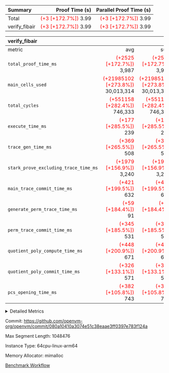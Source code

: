 | Summary | Proof Time (s) | Parallel Proof Time (s) |
|:---|---:|---:|
| Total | <span style='color: red'>(+3 [+172.7%])</span> 3.99 | <span style='color: red'>(+3 [+172.7%])</span> 3.99 |
| verify_fibair | <span style='color: red'>(+3 [+172.7%])</span> 3.99 | <span style='color: red'>(+3 [+172.7%])</span> 3.99 |


| verify_fibair |||||
|:---|---:|---:|---:|---:|
|metric|avg|sum|max|min|
| `total_proof_time_ms ` | <span style='color: red'>(+2525 [+172.7%])</span> 3,987 | <span style='color: red'>(+2525 [+172.7%])</span> 3,987 | <span style='color: red'>(+2525 [+172.7%])</span> 3,987 | <span style='color: red'>(+2525 [+172.7%])</span> 3,987 |
| `main_cells_used     ` | <span style='color: red'>(+21985102 [+273.8%])</span> 30,013,314 | <span style='color: red'>(+21985102 [+273.8%])</span> 30,013,314 | <span style='color: red'>(+21985102 [+273.8%])</span> 30,013,314 | <span style='color: red'>(+21985102 [+273.8%])</span> 30,013,314 |
| `total_cycles        ` | <span style='color: red'>(+551158 [+282.4%])</span> 746,333 | <span style='color: red'>(+551158 [+282.4%])</span> 746,333 | <span style='color: red'>(+551158 [+282.4%])</span> 746,333 | <span style='color: red'>(+551158 [+282.4%])</span> 746,333 |
| `execute_time_ms     ` | <span style='color: red'>(+177 [+285.5%])</span> 239 | <span style='color: red'>(+177 [+285.5%])</span> 239 | <span style='color: red'>(+177 [+285.5%])</span> 239 | <span style='color: red'>(+177 [+285.5%])</span> 239 |
| `trace_gen_time_ms   ` | <span style='color: red'>(+369 [+265.5%])</span> 508 | <span style='color: red'>(+369 [+265.5%])</span> 508 | <span style='color: red'>(+369 [+265.5%])</span> 508 | <span style='color: red'>(+369 [+265.5%])</span> 508 |
| `stark_prove_excluding_trace_time_ms` | <span style='color: red'>(+1979 [+156.9%])</span> 3,240 | <span style='color: red'>(+1979 [+156.9%])</span> 3,240 | <span style='color: red'>(+1979 [+156.9%])</span> 3,240 | <span style='color: red'>(+1979 [+156.9%])</span> 3,240 |
| `main_trace_commit_time_ms` | <span style='color: red'>(+421 [+199.5%])</span> 632 | <span style='color: red'>(+421 [+199.5%])</span> 632 | <span style='color: red'>(+421 [+199.5%])</span> 632 | <span style='color: red'>(+421 [+199.5%])</span> 632 |
| `generate_perm_trace_time_ms` | <span style='color: red'>(+59 [+184.4%])</span> 91 | <span style='color: red'>(+59 [+184.4%])</span> 91 | <span style='color: red'>(+59 [+184.4%])</span> 91 | <span style='color: red'>(+59 [+184.4%])</span> 91 |
| `perm_trace_commit_time_ms` | <span style='color: red'>(+345 [+185.5%])</span> 531 | <span style='color: red'>(+345 [+185.5%])</span> 531 | <span style='color: red'>(+345 [+185.5%])</span> 531 | <span style='color: red'>(+345 [+185.5%])</span> 531 |
| `quotient_poly_compute_time_ms` | <span style='color: red'>(+448 [+200.9%])</span> 671 | <span style='color: red'>(+448 [+200.9%])</span> 671 | <span style='color: red'>(+448 [+200.9%])</span> 671 | <span style='color: red'>(+448 [+200.9%])</span> 671 |
| `quotient_poly_commit_time_ms` | <span style='color: red'>(+326 [+133.1%])</span> 571 | <span style='color: red'>(+326 [+133.1%])</span> 571 | <span style='color: red'>(+326 [+133.1%])</span> 571 | <span style='color: red'>(+326 [+133.1%])</span> 571 |
| `pcs_opening_time_ms ` | <span style='color: red'>(+382 [+105.8%])</span> 743 | <span style='color: red'>(+382 [+105.8%])</span> 743 | <span style='color: red'>(+382 [+105.8%])</span> 743 | <span style='color: red'>(+382 [+105.8%])</span> 743 |



<details>
<summary>Detailed Metrics</summary>

|  | verify_program_compile_ms | total_cells | stark_prove_excluding_trace_time_ms | quotient_poly_compute_time_ms | quotient_poly_commit_time_ms | perm_trace_commit_time_ms | pcs_opening_time_ms | main_trace_commit_time_ms |
| --- | --- | --- | --- | --- | --- | --- | --- |
|  | 3 | 65,536 | 67 | 3 | 13 | 0 | 32 | 17 | 

| air_name | rows | quotient_deg | main_cols | interactions | constraints | cells |
| --- | --- | --- | --- | --- | --- | --- |
| AccessAdapterAir<2> |  | 4 |  | 5 | 12 |  | 
| AccessAdapterAir<4> |  | 4 |  | 5 | 12 |  | 
| AccessAdapterAir<8> |  | 4 |  | 5 | 12 |  | 
| FibonacciAir | 32,768 | 1 | 2 |  | 5 | 65,536 | 
| FriReducedOpeningAir |  | 4 |  | 35 | 59 |  | 
| NativePoseidon2Air<BabyBearParameters>, 1> |  | 4 |  | 31 | 302 |  | 
| PhantomAir |  | 4 |  | 3 | 4 |  | 
| ProgramAir |  | 1 |  | 1 | 4 |  | 
| VariableRangeCheckerAir |  | 1 |  | 1 | 4 |  | 
| VmAirWrapper<BranchNativeAdapterAir, BranchEqualCoreAir<1> |  | 2 |  | 11 | 23 |  | 
| VmAirWrapper<JalNativeAdapterAir, JalCoreAir> |  | 4 |  | 7 | 6 |  | 
| VmAirWrapper<NativeAdapterAir<2, 0>, PublicValuesCoreAir> |  | 4 |  | 11 | 22 |  | 
| VmAirWrapper<NativeAdapterAir<2, 1>, FieldArithmeticCoreAir> |  | 4 |  | 15 | 23 |  | 
| VmAirWrapper<NativeLoadStoreAdapterAir<1>, NativeLoadStoreCoreAir<1> |  | 4 |  | 19 | 31 |  | 
| VmAirWrapper<NativeVectorizedAdapterAir<4>, FieldExtensionCoreAir> |  | 4 |  | 15 | 23 |  | 
| VmConnectorAir |  | 4 |  | 3 | 8 |  | 
| VolatileBoundaryAir |  | 4 |  | 4 | 16 |  | 

| group | trace_gen_time_ms | total_proof_time_ms | total_cycles | total_cells | stark_prove_excluding_trace_time_ms | quotient_poly_compute_time_ms | quotient_poly_commit_time_ms | perm_trace_commit_time_ms | pcs_opening_time_ms | main_trace_commit_time_ms | main_cells_used | generate_perm_trace_time_ms | execute_time_ms |
| --- | --- | --- | --- | --- | --- | --- | --- | --- | --- | --- | --- | --- | --- |
| verify_fibair | 508 | 3,987 | 746,333 | 89,839,640 | 3,240 | 671 | 571 | 531 | 743 | 632 | 30,013,314 | 91 | 239 | 

| group | air_name | rows | prep_cols | perm_cols | main_cols | cells |
| --- | --- | --- | --- | --- | --- | --- |
| verify_fibair | AccessAdapterAir<2> | 131,072 |  | 16 | 11 | 3,538,944 | 
| verify_fibair | AccessAdapterAir<4> | 65,536 |  | 16 | 13 | 1,900,544 | 
| verify_fibair | AccessAdapterAir<8> | 32,768 |  | 16 | 17 | 1,081,344 | 
| verify_fibair | FriReducedOpeningAir | 512 |  | 76 | 64 | 71,680 | 
| verify_fibair | NativePoseidon2Air<BabyBearParameters>, 1> | 8,192 |  | 36 | 348 | 3,145,728 | 
| verify_fibair | PhantomAir | 16,384 |  | 8 | 6 | 229,376 | 
| verify_fibair | ProgramAir | 8,192 |  | 8 | 10 | 147,456 | 
| verify_fibair | VariableRangeCheckerAir | 262,144 | 2 | 8 | 1 | 2,359,296 | 
| verify_fibair | VmAirWrapper<BranchNativeAdapterAir, BranchEqualCoreAir<1> | 262,144 |  | 28 | 23 | 13,369,344 | 
| verify_fibair | VmAirWrapper<JalNativeAdapterAir, JalCoreAir> | 32,768 |  | 12 | 10 | 720,896 | 
| verify_fibair | VmAirWrapper<NativeAdapterAir<2, 1>, FieldArithmeticCoreAir> | 524,288 |  | 20 | 30 | 26,214,400 | 
| verify_fibair | VmAirWrapper<NativeLoadStoreAdapterAir<1>, NativeLoadStoreCoreAir<1> | 524,288 |  | 24 | 41 | 34,078,720 | 
| verify_fibair | VmAirWrapper<NativeVectorizedAdapterAir<4>, FieldExtensionCoreAir> | 8,192 |  | 20 | 40 | 491,520 | 
| verify_fibair | VmConnectorAir | 2 | 1 | 8 | 4 | 24 | 
| verify_fibair | VolatileBoundaryAir | 131,072 |  | 8 | 11 | 2,490,368 | 

</details>


Commit: https://github.com/openvm-org/openvm/commit/080a10410a3074e51c38eaae3ff0397e783f124a

Max Segment Length: 1048476

Instance Type: 64cpu-linux-arm64

Memory Allocator: mimalloc

[Benchmark Workflow](https://github.com/openvm-org/openvm/actions/runs/12661093985)
